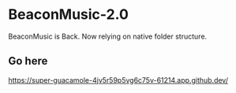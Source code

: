# BeaconMusic-2.0
BeaconMusic is Back. Now relying on native folder structure.
## Go here
https://super-guacamole-4jv5r59p5vg6c75v-61214.app.github.dev/